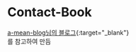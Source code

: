 # Contact-Book


[a-mean-blog님의 블로그](https://www.a-mean-blog.com/ko/blog/Node-JS-%EC%B2%AB%EA%B1%B8%EC%9D%8C/%EC%A3%BC%EC%86%8C%EB%A1%9D-%EB%A7%8C%EB%93%A4%EA%B8%B0){:target="_blank"} <br>
를 참고하여 만듬
